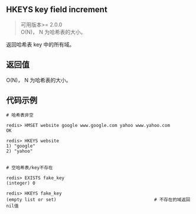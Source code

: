 ## HKEYS key field increment
>可用版本>= 2.0.0<br/>
>O(N)， N 为哈希表的大小。

返回哈希表 key 中的所有域。



## 返回值

O(N)， N 为哈希表的大小。

## 代码示例

```shell script
# 哈希表非空

redis> HMSET website google www.google.com yahoo www.yahoo.com
OK

redis> HKEYS website
1) "google"
2) "yahoo"


# 空哈希表/key不存在

redis> EXISTS fake_key
(integer) 0

redis> HKEYS fake_key
(empty list or set)                                     # 不存在的域返回nil值
```